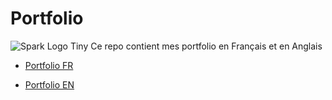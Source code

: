 # Portfolio

![Spark Logo Tiny](https://files.training.databricks.com/images/105/logo_spark_tiny.png) Ce repo contient mes portfolio en Français et en Anglais

- [Portfolio FR](ressources/portfolio_src/portfolio_fr.md)

- [Portfolio EN](ressources/portfolio_src/portfolio_en.md)



<!-- npx @marp-team/marp-cli@latest  -w ressources/portfolio_slide/portfolio_fr.md --pdf --allow-local-files --pdf-outlines -->